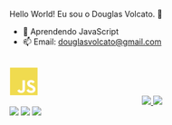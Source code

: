 Hello World! Eu sou o Douglas Volcato. 👋
- 🌱 Aprendendo JavaScript
- 📫 Email: douglasvolcato@gmail.com

</div>
<div style="display: inline_block"><br>
  <img align="center" alt="Rafa-Js" height="50" width="50" src="https://raw.githubusercontent.com/devicons/devicon/master/icons/javascript/javascript-plain.svg">
</div>

<div align="center">
  <a href="https://github.com/DouglasVolcato">
  <img height="180em" src="https://github-readme-stats.vercel.app/api?username=DouglasVolcato&show_icons=true&theme=dracula&include_all_commits=true&count_private=true"/>
  <img height="180em" src="https://github-readme-stats.vercel.app/api/top-langs/?username=DouglasVolcato&layout=compact&langs_count=7&theme=dracula"/>
</div>
 
<div> 
  <a href="https://www.instagram.com/douglasvolcato/" target="_blank"><img src="https://img.shields.io/badge/-Instagram-%23E4405F?style=for-the-badge&logo=instagram&logoColor=white" target="_blank"></a>
 <a href="https://discord.com/users/DouglasVolcato#8464" target="_blank"><img src="https://img.shields.io/badge/Discord-7289DA?style=for-the-badge&logo=discord&logoColor=white" target="_blank"></a> 
  <a href="https://www.linkedin.com/in/douglasvolcato/" target="_blank"><img src="https://img.shields.io/badge/-LinkedIn-%230077B5?style=for-the-badge&logo=linkedin&logoColor=white" target="_blank"></a> 
 
</div>

